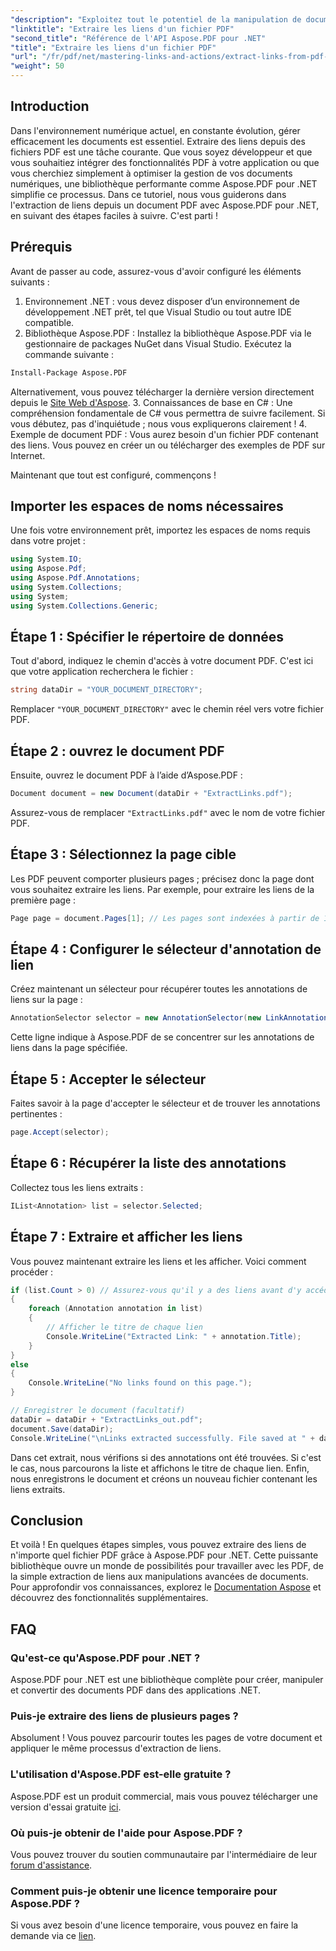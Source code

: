 ```yaml
---
"description": "Exploitez tout le potentiel de la manipulation de documents PDF grâce à notre guide complet sur l'extraction de liens avec Aspose.PDF pour .NET. Ce tutoriel fournit des instructions détaillées, étape par étape."
"linktitle": "Extraire les liens d'un fichier PDF"
"second_title": "Référence de l'API Aspose.PDF pour .NET"
"title": "Extraire les liens d'un fichier PDF"
"url": "/fr/pdf/net/mastering-links-and-actions/extract-links-from-pdf-file/"
"weight": 50
---
```


## Introduction

Dans l'environnement numérique actuel, en constante évolution, gérer efficacement les documents est essentiel. Extraire des liens depuis des fichiers PDF est une tâche courante. Que vous soyez développeur et que vous souhaitiez intégrer des fonctionnalités PDF à votre application ou que vous cherchiez simplement à optimiser la gestion de vos documents numériques, une bibliothèque performante comme Aspose.PDF pour .NET simplifie ce processus. Dans ce tutoriel, nous vous guiderons dans l'extraction de liens depuis un document PDF avec Aspose.PDF pour .NET, en suivant des étapes faciles à suivre. C'est parti !

## Prérequis

Avant de passer au code, assurez-vous d'avoir configuré les éléments suivants :

1. Environnement .NET : vous devez disposer d’un environnement de développement .NET prêt, tel que Visual Studio ou tout autre IDE compatible.
2. Bibliothèque Aspose.PDF : Installez la bibliothèque Aspose.PDF via le gestionnaire de packages NuGet dans Visual Studio. Exécutez la commande suivante :
```bash
Install-Package Aspose.PDF
```
Alternativement, vous pouvez télécharger la dernière version directement depuis le [Site Web d'Aspose](https://releases.aspose.com/pdf/net/).
3. Connaissances de base en C# : Une compréhension fondamentale de C# vous permettra de suivre facilement. Si vous débutez, pas d'inquiétude ; nous vous expliquerons clairement !
4. Exemple de document PDF : Vous aurez besoin d'un fichier PDF contenant des liens. Vous pouvez en créer un ou télécharger des exemples de PDF sur Internet.

Maintenant que tout est configuré, commençons !

## Importer les espaces de noms nécessaires

Une fois votre environnement prêt, importez les espaces de noms requis dans votre projet :

```csharp
using System.IO;
using Aspose.Pdf;
using Aspose.Pdf.Annotations;
using System.Collections;
using System;
using System.Collections.Generic;
```

## Étape 1 : Spécifier le répertoire de données

Tout d'abord, indiquez le chemin d'accès à votre document PDF. C'est ici que votre application recherchera le fichier :

```csharp
string dataDir = "YOUR_DOCUMENT_DIRECTORY";
```

Remplacer `"YOUR_DOCUMENT_DIRECTORY"` avec le chemin réel vers votre fichier PDF.

## Étape 2 : ouvrez le document PDF

Ensuite, ouvrez le document PDF à l’aide d’Aspose.PDF :

```csharp
Document document = new Document(dataDir + "ExtractLinks.pdf");
```

Assurez-vous de remplacer `"ExtractLinks.pdf"` avec le nom de votre fichier PDF.

## Étape 3 : Sélectionnez la page cible

Les PDF peuvent comporter plusieurs pages ; précisez donc la page dont vous souhaitez extraire les liens. Par exemple, pour extraire les liens de la première page :

```csharp
Page page = document.Pages[1]; // Les pages sont indexées à partir de 1
```

## Étape 4 : Configurer le sélecteur d'annotation de lien

Créez maintenant un sélecteur pour récupérer toutes les annotations de liens sur la page :

```csharp
AnnotationSelector selector = new AnnotationSelector(new LinkAnnotation(page, Aspose.Pdf.Rectangle.Trivial));
```

Cette ligne indique à Aspose.PDF de se concentrer sur les annotations de liens dans la page spécifiée.

## Étape 5 : Accepter le sélecteur

Faites savoir à la page d'accepter le sélecteur et de trouver les annotations pertinentes :

```csharp
page.Accept(selector);
```

## Étape 6 : Récupérer la liste des annotations

Collectez tous les liens extraits :

```csharp
IList<Annotation> list = selector.Selected;
```

## Étape 7 : Extraire et afficher les liens

Vous pouvez maintenant extraire les liens et les afficher. Voici comment procéder :

```csharp
if (list.Count > 0) // Assurez-vous qu'il y a des liens avant d'y accéder
{
    foreach (Annotation annotation in list)
    {
        // Afficher le titre de chaque lien
        Console.WriteLine("Extracted Link: " + annotation.Title);
    }
}
else
{
    Console.WriteLine("No links found on this page.");
}

// Enregistrer le document (facultatif)
dataDir = dataDir + "ExtractLinks_out.pdf";
document.Save(dataDir);
Console.WriteLine("\nLinks extracted successfully. File saved at " + dataDir);
```

Dans cet extrait, nous vérifions si des annotations ont été trouvées. Si c'est le cas, nous parcourons la liste et affichons le titre de chaque lien. Enfin, nous enregistrons le document et créons un nouveau fichier contenant les liens extraits.

## Conclusion

Et voilà ! En quelques étapes simples, vous pouvez extraire des liens de n'importe quel fichier PDF grâce à Aspose.PDF pour .NET. Cette puissante bibliothèque ouvre un monde de possibilités pour travailler avec les PDF, de la simple extraction de liens aux manipulations avancées de documents. Pour approfondir vos connaissances, explorez le [Documentation Aspose](https://reference.aspose.com/pdf/net/) et découvrez des fonctionnalités supplémentaires.

## FAQ

### Qu'est-ce qu'Aspose.PDF pour .NET ?
Aspose.PDF pour .NET est une bibliothèque complète pour créer, manipuler et convertir des documents PDF dans des applications .NET.

### Puis-je extraire des liens de plusieurs pages ?
Absolument ! Vous pouvez parcourir toutes les pages de votre document et appliquer le même processus d'extraction de liens.

### L'utilisation d'Aspose.PDF est-elle gratuite ?
Aspose.PDF est un produit commercial, mais vous pouvez télécharger une version d'essai gratuite [ici](https://releases.aspose.com/).

### Où puis-je obtenir de l'aide pour Aspose.PDF ?
Vous pouvez trouver du soutien communautaire par l'intermédiaire de leur [forum d'assistance](https://forum.aspose.com/c/pdf/10).

### Comment puis-je obtenir une licence temporaire pour Aspose.PDF ?
Si vous avez besoin d'une licence temporaire, vous pouvez en faire la demande via ce [lien](https://purchase.aspose.com/temporary-license/).